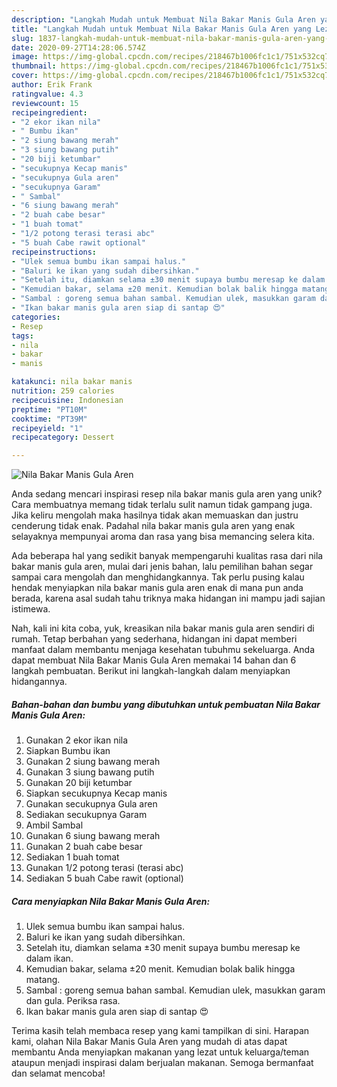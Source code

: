 ```yaml
---
description: "Langkah Mudah untuk Membuat Nila Bakar Manis Gula Aren yang Lezat Sekali"
title: "Langkah Mudah untuk Membuat Nila Bakar Manis Gula Aren yang Lezat Sekali"
slug: 1837-langkah-mudah-untuk-membuat-nila-bakar-manis-gula-aren-yang-lezat-sekali
date: 2020-09-27T14:28:06.574Z
image: https://img-global.cpcdn.com/recipes/218467b1006fc1c1/751x532cq70/nila-bakar-manis-gula-aren-foto-resep-utama.jpg
thumbnail: https://img-global.cpcdn.com/recipes/218467b1006fc1c1/751x532cq70/nila-bakar-manis-gula-aren-foto-resep-utama.jpg
cover: https://img-global.cpcdn.com/recipes/218467b1006fc1c1/751x532cq70/nila-bakar-manis-gula-aren-foto-resep-utama.jpg
author: Erik Frank
ratingvalue: 4.3
reviewcount: 15
recipeingredient:
- "2 ekor ikan nila"
- " Bumbu ikan"
- "2 siung bawang merah"
- "3 siung bawang putih"
- "20 biji ketumbar"
- "secukupnya Kecap manis"
- "secukupnya Gula aren"
- "secukupnya Garam"
- " Sambal"
- "6 siung bawang merah"
- "2 buah cabe besar"
- "1 buah tomat"
- "1/2 potong terasi terasi abc"
- "5 buah Cabe rawit optional"
recipeinstructions:
- "Ulek semua bumbu ikan sampai halus."
- "Baluri ke ikan yang sudah dibersihkan."
- "Setelah itu, diamkan selama ±30 menit supaya bumbu meresap ke dalam ikan."
- "Kemudian bakar, selama ±20 menit. Kemudian bolak balik hingga matang."
- "Sambal : goreng semua bahan sambal. Kemudian ulek, masukkan garam dan gula. Periksa rasa."
- "Ikan bakar manis gula aren siap di santap 😍"
categories:
- Resep
tags:
- nila
- bakar
- manis

katakunci: nila bakar manis 
nutrition: 259 calories
recipecuisine: Indonesian
preptime: "PT10M"
cooktime: "PT39M"
recipeyield: "1"
recipecategory: Dessert

---
```



![Nila Bakar Manis Gula Aren](https://img-global.cpcdn.com/recipes/218467b1006fc1c1/751x532cq70/nila-bakar-manis-gula-aren-foto-resep-utama.jpg)

Anda sedang mencari inspirasi resep nila bakar manis gula aren yang unik? Cara membuatnya memang tidak terlalu sulit namun tidak gampang juga. Jika keliru mengolah maka hasilnya tidak akan memuaskan dan justru cenderung tidak enak. Padahal nila bakar manis gula aren yang enak selayaknya mempunyai aroma dan rasa yang bisa memancing selera kita.



Ada beberapa hal yang sedikit banyak mempengaruhi kualitas rasa dari nila bakar manis gula aren, mulai dari jenis bahan, lalu pemilihan bahan segar sampai cara mengolah dan menghidangkannya. Tak perlu pusing kalau hendak menyiapkan nila bakar manis gula aren enak di mana pun anda berada, karena asal sudah tahu triknya maka hidangan ini mampu jadi sajian istimewa.


Nah, kali ini kita coba, yuk, kreasikan nila bakar manis gula aren sendiri di rumah. Tetap berbahan yang sederhana, hidangan ini dapat memberi manfaat dalam membantu menjaga kesehatan tubuhmu sekeluarga. Anda dapat membuat Nila Bakar Manis Gula Aren memakai 14 bahan dan 6 langkah pembuatan. Berikut ini langkah-langkah dalam menyiapkan hidangannya.

<!--inarticleads1-->

##### Bahan-bahan dan bumbu yang dibutuhkan untuk pembuatan Nila Bakar Manis Gula Aren:

1. Gunakan 2 ekor ikan nila
1. Siapkan  Bumbu ikan
1. Gunakan 2 siung bawang merah
1. Gunakan 3 siung bawang putih
1. Gunakan 20 biji ketumbar
1. Siapkan secukupnya Kecap manis
1. Gunakan secukupnya Gula aren
1. Sediakan secukupnya Garam
1. Ambil  Sambal
1. Gunakan 6 siung bawang merah
1. Gunakan 2 buah cabe besar
1. Sediakan 1 buah tomat
1. Gunakan 1/2 potong terasi (terasi abc)
1. Sediakan 5 buah Cabe rawit (optional)




<!--inarticleads2-->

##### Cara menyiapkan Nila Bakar Manis Gula Aren:

1. Ulek semua bumbu ikan sampai halus.
1. Baluri ke ikan yang sudah dibersihkan.
1. Setelah itu, diamkan selama ±30 menit supaya bumbu meresap ke dalam ikan.
1. Kemudian bakar, selama ±20 menit. Kemudian bolak balik hingga matang.
1. Sambal : goreng semua bahan sambal. Kemudian ulek, masukkan garam dan gula. Periksa rasa.
1. Ikan bakar manis gula aren siap di santap 😍




Terima kasih telah membaca resep yang kami tampilkan di sini. Harapan kami, olahan Nila Bakar Manis Gula Aren yang mudah di atas dapat membantu Anda menyiapkan makanan yang lezat untuk keluarga/teman ataupun menjadi inspirasi dalam berjualan makanan. Semoga bermanfaat dan selamat mencoba!

